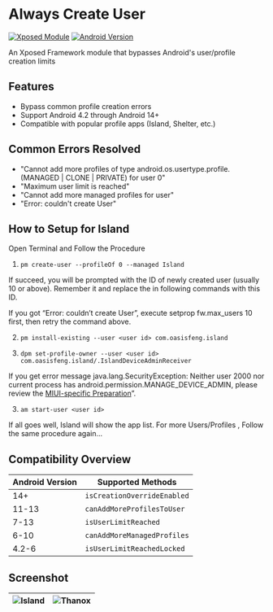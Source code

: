 # Always Create User

[![Xposed Module](https://img.shields.io/badge/Xposed%20Module-✓-green.svg)](https://repo.xposed.info/)
[![Android Version](https://img.shields.io/badge/Android-4.2%2B-blue.svg)]()

An Xposed Framework module that bypasses Android's user/profile creation limits

## Features

- Bypass common profile creation errors
- Support Android 4.2 through Android 14+
- Compatible with popular profile apps (Island, Shelter, etc.)

## Common Errors Resolved

- "Cannot add more profiles of type android.os.usertype.profile.(MANAGED | CLONE | PRIVATE) for user
  0"
- "Maximum user limit is reached"
- "Cannot add more managed profiles for user"
- "Error: couldn't create User"

## How to Setup for Island

   Open Terminal and Follow the Procedure 
 
  1. `pm create-user --profileOf 0 --managed Island`

If succeed, you will be prompted with the ID of newly created user (usually 10 or above). Remember it and replace the <user id> in following commands with this ID.

If you got “Error: couldn’t create User”, execute setprop fw.max_users 10 first, then retry the command above.

  2. `pm install-existing --user <user id> com.oasisfeng.island`

  3. `dpm set-profile-owner --user <user id> com.oasisfeng.island/.IslandDeviceAdminReceiver`

If you get error message java.lang.SecurityException: Neither user 2000 nor current process has android.permission.MANAGE_DEVICE_ADMIN, please review the [MIUI-specific Preparation](https://island.oasisfeng.com/setup.html#manual-setup-for-island)”.

  3. `am start-user <user id>`

 If all goes well, Island will show the app list.
For more Users/Profiles , Follow the same procedure again...


## Compatibility Overview

| Android Version | Supported Methods           |
|-----------------|-----------------------------|
| 14+             | `isCreationOverrideEnabled` |
| 11-13           | `canAddMoreProfilesToUser`  |
| 7-13            | `isUserLimitReached`        |
| 6-10            | `canAddMoreManagedProfiles` |
| 4.2-6           | `isUserLimitReachedLocked`  |

## Screenshot

| ![Island](https://testingcf.jsdelivr.net/gh/Xposed-Modules-Repo/io.github.icepony.alwayscreateuser@main/docs/img/Island.png) | ![Thanox](https://testingcf.jsdelivr.net/gh/Xposed-Modules-Repo/io.github.icepony.alwayscreateuser@main/docs/img/Thanox.png) |
|------------------------------------------------------------------------------------------------------------------------------|------------------------------------------------------------------------------------------------------------------------------|